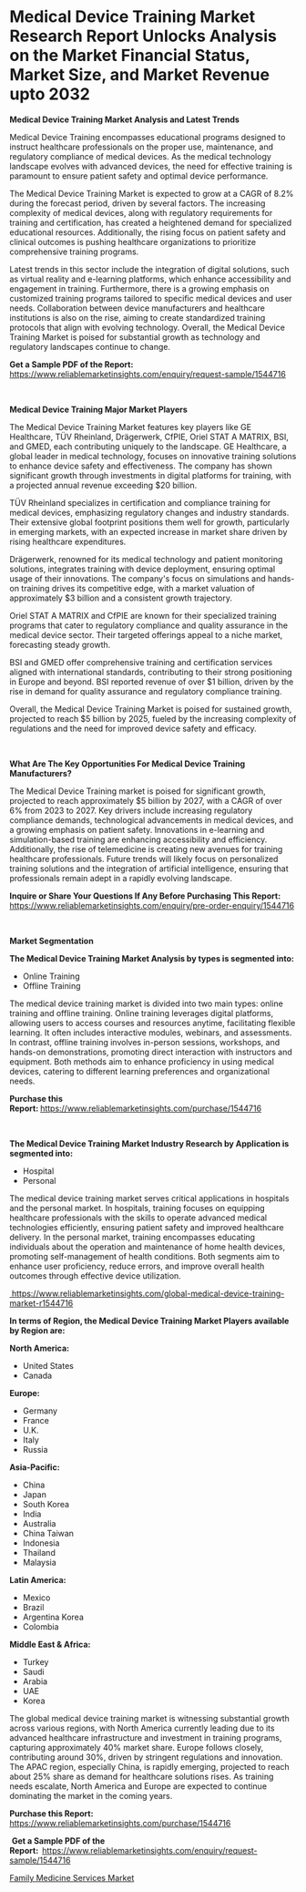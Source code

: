 <p><h1>Medical Device Training Market Research Report Unlocks Analysis on the Market Financial Status, Market Size, and Market Revenue upto 2032</h1></p><p><strong>Medical Device Training Market Analysis and Latest Trends</strong></p>
<p><p>Medical Device Training encompasses educational programs designed to instruct healthcare professionals on the proper use, maintenance, and regulatory compliance of medical devices. As the medical technology landscape evolves with advanced devices, the need for effective training is paramount to ensure patient safety and optimal device performance.</p><p>The Medical Device Training Market is expected to grow at a CAGR of 8.2% during the forecast period, driven by several factors. The increasing complexity of medical devices, along with regulatory requirements for training and certification, has created a heightened demand for specialized educational resources. Additionally, the rising focus on patient safety and clinical outcomes is pushing healthcare organizations to prioritize comprehensive training programs.</p><p>Latest trends in this sector include the integration of digital solutions, such as virtual reality and e-learning platforms, which enhance accessibility and engagement in training. Furthermore, there is a growing emphasis on customized training programs tailored to specific medical devices and user needs. Collaboration between device manufacturers and healthcare institutions is also on the rise, aiming to create standardized training protocols that align with evolving technology. Overall, the Medical Device Training Market is poised for substantial growth as technology and regulatory landscapes continue to change.</p></p>
<p><strong>Get a Sample PDF of the Report:&nbsp;</strong> <a href="https://www.reliablemarketinsights.com/enquiry/request-sample/1544716?utm_campaign=2939&utm_medium=2&utm_source=Github&utm_content=ia&utm_term=09032025&utm_id=medical-device-training">https://www.reliablemarketinsights.com/enquiry/request-sample/1544716</a></p>
<p>&nbsp;</p>
<p><strong>Medical Device Training Major Market Players</strong></p>
<p><p>The Medical Device Training Market features key players like GE Healthcare, TÜV Rheinland, Drägerwerk, CfPIE, Oriel STAT A MATRIX, BSI, and GMED, each contributing uniquely to the landscape. GE Healthcare, a global leader in medical technology, focuses on innovative training solutions to enhance device safety and effectiveness. The company has shown significant growth through investments in digital platforms for training, with a projected annual revenue exceeding $20 billion.</p><p>TÜV Rheinland specializes in certification and compliance training for medical devices, emphasizing regulatory changes and industry standards. Their extensive global footprint positions them well for growth, particularly in emerging markets, with an expected increase in market share driven by rising healthcare expenditures.</p><p>Drägerwerk, renowned for its medical technology and patient monitoring solutions, integrates training with device deployment, ensuring optimal usage of their innovations. The company's focus on simulations and hands-on training drives its competitive edge, with a market valuation of approximately $3 billion and a consistent growth trajectory.</p><p>Oriel STAT A MATRIX and CfPIE are known for their specialized training programs that cater to regulatory compliance and quality assurance in the medical device sector. Their targeted offerings appeal to a niche market, forecasting steady growth.</p><p>BSI and GMED offer comprehensive training and certification services aligned with international standards, contributing to their strong positioning in Europe and beyond. BSI reported revenue of over $1 billion, driven by the rise in demand for quality assurance and regulatory compliance training.</p><p>Overall, the Medical Device Training Market is poised for sustained growth, projected to reach $5 billion by 2025, fueled by the increasing complexity of regulations and the need for improved device safety and efficacy.</p></p>
<p>&nbsp;</p>
<p><strong>What Are The Key Opportunities For Medical Device Training Manufacturers?</strong></p>
<p><p>The Medical Device Training market is poised for significant growth, projected to reach approximately $5 billion by 2027, with a CAGR of over 6% from 2023 to 2027. Key drivers include increasing regulatory compliance demands, technological advancements in medical devices, and a growing emphasis on patient safety. Innovations in e-learning and simulation-based training are enhancing accessibility and efficiency. Additionally, the rise of telemedicine is creating new avenues for training healthcare professionals. Future trends will likely focus on personalized training solutions and the integration of artificial intelligence, ensuring that professionals remain adept in a rapidly evolving landscape.</p></p>
<p><strong>Inquire or Share Your Questions If Any Before Purchasing This Report:</strong> <a href="https://www.reliablemarketinsights.com/enquiry/pre-order-enquiry/1544716?utm_campaign=2939&utm_medium=2&utm_source=Github&utm_content=ia&utm_term=09032025&utm_id=medical-device-training">https://www.reliablemarketinsights.com/enquiry/pre-order-enquiry/1544716</a></p>
<p>&nbsp;</p>
<p><strong>Market Segmentation</strong></p>
<p><strong>The Medical Device Training Market Analysis by types is segmented into:</strong></p>
<p><ul><li>Online Training</li><li>Offline Training</li></ul></p>
<p><p>The medical device training market is divided into two main types: online training and offline training. Online training leverages digital platforms, allowing users to access courses and resources anytime, facilitating flexible learning. It often includes interactive modules, webinars, and assessments. In contrast, offline training involves in-person sessions, workshops, and hands-on demonstrations, promoting direct interaction with instructors and equipment. Both methods aim to enhance proficiency in using medical devices, catering to different learning preferences and organizational needs.</p></p>
<p><strong>Purchase this Report:&nbsp;</strong><a href="https://www.reliablemarketinsights.com/purchase/1544716?utm_campaign=2939&utm_medium=2&utm_source=Github&utm_content=ia&utm_term=09032025&utm_id=medical-device-training">https://www.reliablemarketinsights.com/purchase/1544716</a></p>
<p>&nbsp;</p>
<p><strong>The Medical Device Training Market Industry Research by Application is segmented into:</strong></p>
<p><ul><li>Hospital</li><li>Personal</li></ul></p>
<p><p>The medical device training market serves critical applications in hospitals and the personal market. In hospitals, training focuses on equipping healthcare professionals with the skills to operate advanced medical technologies efficiently, ensuring patient safety and improved healthcare delivery. In the personal market, training encompasses educating individuals about the operation and maintenance of home health devices, promoting self-management of health conditions. Both segments aim to enhance user proficiency, reduce errors, and improve overall health outcomes through effective device utilization.</p></p>
<p><a href="https://www.reliablemarketinsights.com/global-medical-device-training-market-r1544716?utm_campaign=2939&utm_medium=2&utm_source=Github&utm_content=ia&utm_term=09032025&utm_id=medical-device-training">&nbsp;https://www.reliablemarketinsights.com/global-medical-device-training-market-r1544716</a></p>
<p><strong>In terms of Region, the Medical Device Training Market Players available by Region are:</strong></p>
<p>
    <p> <strong> North America: </strong>
        <ul>
            <li>United States</li>
            <li>Canada</li>
        </ul>
        </p> 
    <p> <strong> Europe: </strong>
        <ul>
            <li>Germany</li>
            <li>France</li>
            <li>U.K.</li>
            <li>Italy</li>
            <li>Russia</li>
        </ul>
        </p> 
    <p> <strong> Asia-Pacific: </strong>
        <ul>
            <li>China</li>
            <li>Japan</li>
            <li>South Korea</li>
            <li>India</li>
            <li>Australia</li>
            <li>China Taiwan</li>
            <li>Indonesia</li>
            <li>Thailand</li>
            <li>Malaysia</li>
        </ul>
        </p> 
    <p> <strong> Latin America: </strong>
        <ul>
            <li>Mexico</li>
            <li>Brazil</li>
            <li>Argentina Korea</li>
            <li>Colombia</li>
        </ul>
        </p> 
    <p> <strong> Middle East & Africa: </strong>
        <ul>
            <li>Turkey</li>
            <li>Saudi</li>
            <li>Arabia</li>
            <li>UAE</li>
            <li>Korea</li>
        </ul>
    </p>
    </p>
<p><p>The global medical device training market is witnessing substantial growth across various regions, with North America currently leading due to its advanced healthcare infrastructure and investment in training programs, capturing approximately 40% market share. Europe follows closely, contributing around 30%, driven by stringent regulations and innovation. The APAC region, especially China, is rapidly emerging, projected to reach about 25% share as demand for healthcare solutions rises. As training needs escalate, North America and Europe are expected to continue dominating the market in the coming years.</p></p>
<p><strong>Purchase this Report: </strong><a href="https://www.reliablemarketinsights.com/purchase/1544716?utm_campaign=2939&utm_medium=2&utm_source=Github&utm_content=ia&utm_term=09032025&utm_id=medical-device-training">https://www.reliablemarketinsights.com/purchase/1544716</a></p>
<p>&nbsp;<strong>Get a Sample PDF of the Report:&nbsp;&nbsp;</strong><a href="https://www.reliablemarketinsights.com/enquiry/request-sample/1544716?utm_campaign=2939&utm_medium=2&utm_source=Github&utm_content=ia&utm_term=09032025&utm_id=medical-device-training">https://www.reliablemarketinsights.com/enquiry/request-sample/1544716</a></p>
<p><strong></strong></p>
<p><p><a href="https://github.com/tashipmhuiri/Market-Research-Report-List-1/blob/main/family-medicine-services-market.md?utm_campaign=2939&utm_medium=2&utm_source=Github&utm_content=ia&utm_term=09032025&utm_id=medical-device-training">Family Medicine Services Market</a></p></p>
